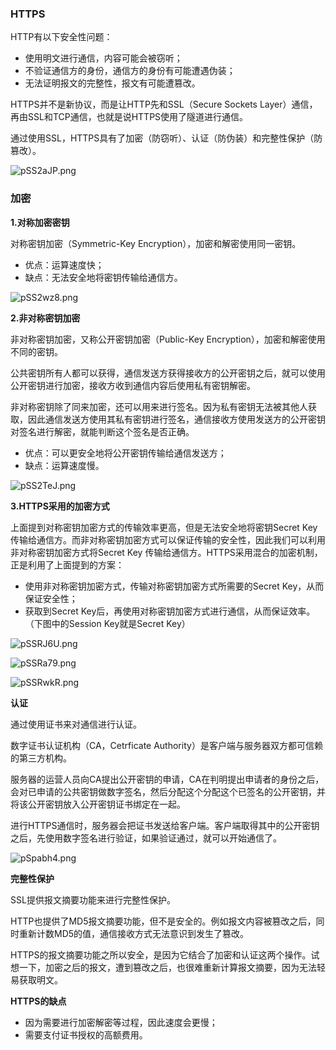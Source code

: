 ### HTTPS

HTTP有以下安全性问题：
- 使用明文进行通信，内容可能会被窃听；
- 不验证通信方的身份，通信方的身份有可能遭遇伪装；
- 无法证明报文的完整性，报文有可能遭篡改。

HTTPS并不是新协议，而是让HTTP先和SSL（Secure Sockets Layer）通信，再由SSL和TCP通信，也就是说HTTPS使用了隧道进行通信。

通过使用SSL，HTTPS具有了加密（防窃听）、认证（防伪装）和完整性保护（防篡改）。

![pSS2aJP.png](https://s1.ax1x.com/2022/12/29/pSS2aJP.png)

### 加密

**1.对称加密密钥**

对称密钥加密（Symmetric-Key Encryption），加密和解密使用同一密钥。

- 优点：运算速度快；
- 缺点：无法安全地将密钥传输给通信方。


![pSS2wz8.png](https://s1.ax1x.com/2022/12/29/pSS2wz8.png)

**2.非对称密钥加密**

非对称密钥加密，又称公开密钥加密（Public-Key Encryption），加密和解密使用不同的密钥。

公共密钥所有人都可以获得，通信发送方获得接收方的公开密钥之后，就可以使用公开密钥进行加密，接收方收到通信内容后使用私有密钥解密。

非对称密钥除了同来加密，还可以用来进行签名。因为私有密钥无法被其他人获取，因此通信发送方使用其私有密钥进行签名，通信接收方使用发送方的公开密钥对签名进行解密，就能判断这个签名是否正确。

- 优点：可以更安全地将公开密钥传输给通信发送方；
- 缺点：运算速度慢。

![pSS2TeJ.png](https://s1.ax1x.com/2022/12/29/pSS2TeJ.png)


**3.HTTPS采用的加密方式**

上面提到对称密钥加密方式的传输效率更高，但是无法安全地将密钥Secret Key 传输给通信方。而非对称密钥加密方式可以保证传输的安全性，因此我们可以利用非对称密钥加密方式将Secret Key 传输给通信方。HTTPS采用混合的加密机制，正是利用了上面提到的方案：

- 使用非对称密钥加密方式，传输对称密钥加密方式所需要的Secret Key，从而保证安全性；
- 获取到Secret Key后，再使用对称密钥加密方式进行通信，从而保证效率。（下图中的Session Key就是Secret Key）

![pSSRJ6U.png](https://s1.ax1x.com/2022/12/29/pSSRJ6U.png)

![pSSRa79.png](https://s1.ax1x.com/2022/12/29/pSSRa79.png)

![pSSRwkR.png](https://s1.ax1x.com/2022/12/29/pSSRwkR.png)


**认证**

通过使用证书来对通信进行认证。

数字证书认证机构（CA，Cetrficate Authority）是客户端与服务器双方都可信赖的第三方机构。

服务器的运营人员向CA提出公开密钥的申请，CA在判明提出申请者的身份之后，会对已申请的公共密钥做数字签名，然后分配这个分配这个已签名的公开密钥，并将该公开密钥放入公开密钥证书绑定在一起。

进行HTTPS通信时，服务器会把证书发送给客户端。客户端取得其中的公开密钥之后，先使用数字签名进行验证，如果验证通过，就可以开始通信了。

![pSpabh4.png](https://s1.ax1x.com/2022/12/30/pSpabh4.png)


**完整性保护**

SSL提供报文摘要功能来进行完整性保护。

HTTP也提供了MD5报文摘要功能，但不是安全的。例如报文内容被篡改之后，同时重新计数MD5的值，通信接收方式无法意识到发生了篡改。

HTTPS的报文摘要功能之所以安全，是因为它结合了加密和认证这两个操作。试想一下，加密之后的报文，遭到篡改之后，也很难重新计算报文摘要，因为无法轻易获取明文。

**HTTPS的缺点**

- 因为需要进行加密解密等过程，因此速度会更慢；
- 需要支付证书授权的高额费用。




